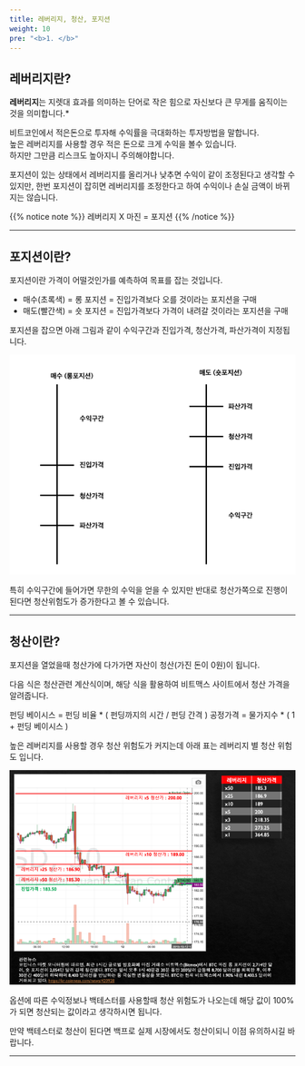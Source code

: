 ```yaml
---
title: 레버리지, 청산, 포지션
weight: 10
pre: "<b>1. </b>"
---
```


## 레버리지란?

**레버리지**는 지렛대 효과를 의미하는 단어로 작은 힘으로 자신보다 큰 무게를 움직이는 것을 의미합니다.*


비트코인에서 적은돈으로 투자해 수익률을 극대화하는 투자방법을 말합니다.</br>
높은 레버리지를 사용할 경우 적은 돈으로 크게 수익을 볼수 있습니다.</br> 
하지만 그만큼 리스크도 높아지니 주의해야합니다.

포지션이 있는 상태에서 레버리지를 올리거나 낮추면 수익이 같이 조정된다고 생각할 수 있지만, 한번 포지션이 잡히면 레버리지를 조정한다고 하여 수익이나 손실 금액이 바뀌지는 않습니다.

{{% notice note %}}
레버리지 X 마진 = 포지션
{{% /notice %}}

---
## 포지션이란?

포지션이란 가격이 어떨것인가를 예측하여 목표를 잡는 것입니다.

- 매수(초록색) = 롱 포지션 = 진입가격보다 오를 것이라는 포지션을 구매
- 매도(빨간색) = 숏 포지션 = 진입가격보다 가격이 내려갈 것이라는 포지션을 구매

포지션을 잡으면 아래 그림과 같이 수익구간과 진입가격, 청산가격, 파산가격이 지정됩니다.

![](/picture/position2.png?width=600&height=450)

특히 수익구간에 들어가면 무한의 수익을 얻을 수 있지만 반대로 청산가쪽으로 진행이 된다면 청산위험도가 증가한다고 볼 수 있습니다.

---

## 청산이란?

포지션을 열었을때 청산가에 다가가면 자산이 청산(가진 돈이 0원)이 됩니다.

다음 식은 청산관련 계산식이며, 해당 식을 활용하여 비트맥스 사이트에서 청산 가격을 알려줍니다.

펀딩 베이시스 = 펀딩 비율 * ( 펀딩까지의 시간 / 펀딩 간격 )
공정가격 = 물가지수 * ( 1 + 펀딩 베이시스 )

높은 레버리지를 사용할 경우 청산 위험도가 커지는데 아래 표는 레버리지 별 청산 위험도 입니다.

![](/picture/Reverage.png?width=100&height=700)

옵션에 따른 수익정보나 백테스터를 사용할때 청산 위험도가 나오는데 해당 값이 100%가 되면 청산되는 값이라고 생각하시면 됩니다.

만약 백테스터로 청산이 된다면 백프로 실제 시장에서도 청산이되니 이점 유의하시길 바랍니다.

---